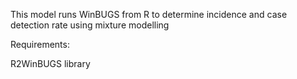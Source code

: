 This model runs WinBUGS from R to determine incidence and case detection rate using mixture modelling

Requirements:

R2WinBUGS library
